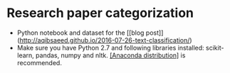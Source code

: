 # Research paper categorization

* Python notebook and dataset for the [[blog post]] (http://aqibsaeed.github.io/2016-07-26-text-classification/)
* Make sure you have Python 2.7 and following libraries installed: scikit-learn, pandas, numpy and nltk. [[Anaconda distribution]](https://www.continuum.io/downloads) is recommended.
